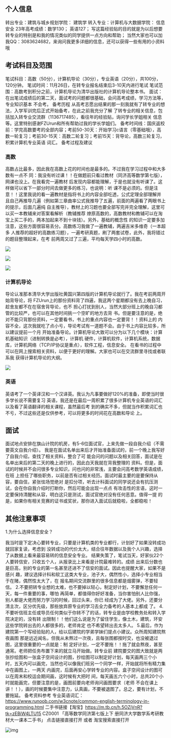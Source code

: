 ## 个人信息

转出专业：建筑与城乡规划学院： 建筑学
转入专业：计算机与大数据学院： 信息安全
23年高考成绩：数学130； 英语127；
写这篇经验贴的目的就是为以后想要转专业的特别是和我的情况类似的同学提供一点方向和帮助；
当然大家也可以加我QQ：3083624682，来询问我更多详细的信息，还可以获得一些有用的小资料哦

## 考试科目及范围

笔试科目：高数（50分），计算机导论（30分），专业英语（20分），共100分，120分钟。
笔试时间：11月26日，在转专业报名结束后3-10天内进行笔试
笔试范围：高数考到积分之前，计算机导论为清华出版社的计算机导论整本书。
面试：在出笔试成绩后的第二天，面试考的问题都很基础，会问高考成绩，学习方法等，专业知识基本
不会考。
备考历程
从高考志愿出结果的那一刻我就有了转专业的想法，入学军训完后正式开始备考，在此之前我充分了解
了转专业的相关信息，包括加入转专业交流群（1136717485），看往年的经验贴，询问学长学姐相关
信息等。这里特别感谢FZUrun和所有帮助过我的学长学姐们。
备考时间线：国庆返校前：学完高数要考的全部内容；考前50-30天：开始学习c语言（零基础哦），高
数一轮复习；考前30-15天：高数二轮复习；考前15天：背导论，高数三轮复习，积累计算机专业英语
词汇。
备考过程及建议

### 高数

高数占比最多，因此我在高数上花的时间也是最多的。不过我在学习过程中和大多数有一点不
同：我没有听过课！！在做题前只看过教材（同济高等数学第七版），网课也没上。在我看完一遍教材
后发现内容都能理解，于是也就没有听课了。这样做可以省下一部分时间去做更多的练习，也说明：听
课不是必须的。但是注意！！这里我说的看一遍教材是指将书上的内容全部吃透，公式定理全部理解并
且自己再推导几遍（例如第三章曲率公式我推导了五遍，前面的两遍看了两眼书上的提示，后面几遍纯
自主推导），教材上的习题也要全部写完并完全理解，这里可以买一本教辅来对答案看解析（教辅推荐
燎原高数的，高数教材和教辅可以在淘宝上买二手的，两本加起来不到十块钱）。另外，基础的概念性
的知识一定要多加注意，这些方面很容易丢分。高数练习我做了一遍教辅，两遍吉米多维奇（一本超多
人推荐的超好的高数练习题），一遍考研真题，刷了两套试卷，此外，我将错过的题目整理起来，在考
前两周又过了三遍，平均每天学四小时的高数。

![](https://img.w2fzu.com/fzu-run/20231204003521.jpg)

![](https://img.w2fzu.com/fzu-run/20231204003528.jpg)

![](https://img.w2fzu.com/fzu-run/20231204003540.jpg)

### 计算机导论

导论认准那本清华大学出版社黄国兴第四版的计算机导论就行了。我在考前两周开始背导论，将
FZUrun上的那份资料背了四遍，我这两个星期都没有去上晚自习，趁舍友都不在在宿舍背导论，也不
担心打扰到别人，当然大部分班上的晚自习都管的比较严，也可以在其他时间挑一个空旷的地方去背
书。但是要注意的是，绝对不能只背那份资料，一定要看书，书上的重点内容也一定要背！！资料上的
内容不全，这次我就吃了点小亏，导论考试有一道题不会。由于书上内容比较多，所以建议提前一个月
开始准备导论。计算机导论大致可以分为以下几个模块：计算机基础知识（进制转换是必考），计算机
硬件，计算机软件，计算机系统，数据库，计算机网络（TCP/IP协议是重点），软件工程，信息安全。
在看书的过程中可以在网上搜索相关资料，以便于更好的理解。大家也可以在交流群里寻找或者联系我
获得计算机导论的大纲。

![](https://img.w2fzu.com/fzu-run/20231204003706.jpg)

### 英语

英语考了一个英译汉和一个汉译英。我认为凡事要做好120%的准备，即使当时很多学长说不需要复习
英语，我还是在最后一周积累了很多计算机专业英语的词汇以及看了英语翻译的相关课程，虽然最后考
到的确实不多，但就当作积累词汇也不亏，不过这些还是仅供参考，可以将更多的时间花在高数和导论
上。

## 面试

面试地点安排在旗山计院的机房，有5-6位面试官，上来先做一段自我介绍（不需要英文自我介绍）。
我是在面试名单出来后才开始准备面试的，前一个晚上我写好了自我介绍，查找了相关资料，整合了可
能会问的问题以及相关回答，面试是在名单出来后的第二天的晚上进行的，因此白天我就在背我整理的
资料。但是，面试的时候并不会问很多专业知识，问也问的非常浅，主要会问高考数学英语成绩，在班
上担任了哪些职务，以前是否有过相关经历。面试时最主要的是要保持从容，要自信，紧张怯场觉绝对
是扣分项，听去计科面试的同学说还会有抗压测试，会在你自我介绍时打断你，然后可能会出现一点点
有攻击性的言语，这时一定要保持清醒和从容，明白这只是测试，面试官绝对没有任何恶意。值得一提
的是，如果你有相关竞赛的证书或奖状，那你进入面试后就稳啦，全都稳啦！

## 其他注意事项

1.为什么选择信息安全？

我当时是下定决心要转专业，只要是计算机类的专业都行，计划好了如果没转成功就回家复读，考虑到
没转成功的代价太大，结合往年数据以及我个人兴趣，选择了从数据上看来最容易转的信息安全专业。
结果失策了，笔试当天，好家伙22个人要转信安，只收五个人，从报录比上来看是计院最难转的。成绩
出来后分数也是巨高，别的专业的第一名甚至还进不了信安的面试。因此也提醒大家，如果不是感兴
趣，建议选择计科和软工这类大专业，池子大，偶然性小，选择小专业相当于在赌，偶然性太大了，在
报名期间交流群里的很多信息都是烟雾弹，不要轻信。
2.不要把转专业想的太难，也不要掉以轻心，制定好计划，不要懈怠任何一天，每一件重要的事，哪怕
再简单，都值得你好好准备，当你害怕别人比你强，别人都是大佬而努力学习的时候，回过头来，你已
经成为了大佬。另外，还要分清主次，区分优先级，那些放弃原专业的学习去全力备考的人基本上都成
了。
4.不要听信班主任或导员任何类似于你转不了的话，转专业是由学校教务处和转入学院决定的，没有转
出限制！！他们这么说是为了留住学生，像土木，建筑，环安这些学院转出去的人都很多的，老师肯定
也不希望转出去太多人。
5.最后，作为建院第一个写经验贴的人，给以后建院的学弟学妹们提点小建议。众所周知建院熬夜画图
那是远近闻名，但我从未熬过一次夜，且每张图都按时交，也没被退过图，这里很重要的一点就是：制
定好计划，一定不要拖！！拖了就会熬夜，甚至通宵。老师把任务布置下来的就立马开始做。转专业前
建院要交的图大致就是两张抄绘图和一张盒子空间设计的图，抄绘图可以制定好计划，每天画两三个小
时，五天内可以画完，当然也可以像我们班另一个同学一样，开始就将所有精力集中在画图上，一两天
内画完，后面再安心学转专业的内容。盒子空间设计的图可以在周末和校运会期间画，这时候有大把时
间，每天画五六个小时，总共20个小时就能画完，但要注意的是，画图前要向老师询问画图要求（老师
不会在课上讲！！），画的时候要集中注意力，认真画，不要被退图了。总之，要有计划，不要拖延。
备考资料参考
专业英语词汇：https://www.runoob.com/w3cnote/common-english-terminology-in-programming.html
二手书链接【淘宝】https://m.tb.cn/h.5OZjVnR?tk=zEBiW4LTU15 CZ0001 「高等数学同济第七版上下
册同济大学数学系考研教材大一课本二手书」
点击链接直接打开 或者 淘宝搜索直接打开

![img](https://img.w2fzu.com/fzu-run/20231204003203.jpg)